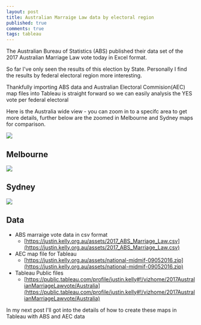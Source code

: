 ```yaml
---
layout: post
title: Australian Marraige Law data by electoral region
published: true
comments: true
tags: tableau
---
```


The Australian Bureau of Statistics (ABS) published their data set of the 2017 Australian Marriage Law vote today in Excel format.

So far I've only seen the results of this election by State. Personally I find the results by federal electoral region more interesting.

Thankfully importing ABS data and Australian Electoral Commision(AEC) map files into Tableau is straight forward so we can easily analysis the YES vote per federal electoral

Here is the Australia wide view - you can zoom in to a specifc area to get more details, further below are the zoomed in Melbourne and Sydney maps for comparison.

<div class='tableauPlaceholder' id='viz1510709030958' style='position: relative'><noscript><a href='#'><img alt=' ' src='https:&#47;&#47;public.tableau.com&#47;static&#47;images&#47;20&#47;2017AustralianMarriageLawvote&#47;Australia&#47;1_rss.png' style='border: none' /></a></noscript><object class='tableauViz' style='display:none;'><param name='host_url' value='https%3A%2F%2Fpublic.tableau.com%2F' /> <param name='embed_code_version' value='3' /> <param name='path' value='views&#47;2017AustralianMarriageLawvote&#47;Australia?:embed=y&amp;:display_count=y&amp;publish=yes' /> <param name='toolbar' value='yes' /><param name='static_image' value='https:&#47;&#47;public.tableau.com&#47;static&#47;images&#47;20&#47;2017AustralianMarriageLawvote&#47;Australia&#47;1.png' /> <param name='animate_transition' value='yes' /><param name='display_static_image' value='yes' /><param name='display_spinner' value='yes' /><param name='display_overlay' value='yes' /><param name='display_count' value='yes' /><param name='filter' value='publish=yes' /></object></div> <script type='text/javascript'> var divElement = document.getElementById('viz1510709030958'); var vizElement = divElement.getElementsByTagName('object')[0]; vizElement.style.width='1000px';vizElement.style.height='850px'; var scriptElement = document.createElement('script'); scriptElement.src = 'https://public.tableau.com/javascripts/api/viz_v1.js'; vizElement.parentNode.insertBefore(scriptElement, vizElement); </script>

## Melbourne

<div class='tableauPlaceholder' id='viz1510708804922' style='position: relative'><noscript><a href='#'><img alt=' ' src='https:&#47;&#47;public.tableau.com&#47;static&#47;images&#47;20&#47;2017AustralianMarriageLawvote&#47;Melbourne&#47;1_rss.png' style='border: none' /></a></noscript><object class='tableauViz' style='display:none;'><param name='host_url' value='https%3A%2F%2Fpublic.tableau.com%2F' /> <param name='embed_code_version' value='3' /> <param name='site_root' value='' /><param name='name' value='2017AustralianMarriageLawvote&#47;Melbourne' /><param name='tabs' value='yes' /><param name='toolbar' value='yes' /><param name='static_image' value='https:&#47;&#47;public.tableau.com&#47;static&#47;images&#47;20&#47;2017AustralianMarriageLawvote&#47;Melbourne&#47;1.png' /> <param name='animate_transition' value='yes' /><param name='display_static_image' value='yes' /><param name='display_spinner' value='yes' /><param name='display_overlay' value='yes' /><param name='display_count' value='yes' /><param name='filter' value='publish=yes' /></object></div> <script type='text/javascript'> var divElement = document.getElementById('viz1510708804922'); var vizElement = divElement.getElementsByTagName('object')[0]; vizElement.style.width='1000px';vizElement.style.height='850px'; var scriptElement = document.createElement('script'); scriptElement.src = 'https://public.tableau.com/javascripts/api/viz_v1.js'; vizElement.parentNode.insertBefore(scriptElement, vizElement); </script>

## Sydney

<div class='tableauPlaceholder' id='viz1510709010961' style='position: relative'><noscript><a href='#'><img alt=' ' src='https:&#47;&#47;public.tableau.com&#47;static&#47;images&#47;20&#47;2017AustralianMarriageLawvote&#47;Sydney&#47;1_rss.png' style='border: none' /></a></noscript><object class='tableauViz' style='display:none;'><param name='host_url' value='https%3A%2F%2Fpublic.tableau.com%2F' /> <param name='embed_code_version' value='3' /> <param name='path' value='views&#47;2017AustralianMarriageLawvote&#47;Sydney?:embed=y&amp;:display_count=y&amp;publish=yes' /> <param name='toolbar' value='yes' /><param name='static_image' value='https:&#47;&#47;public.tableau.com&#47;static&#47;images&#47;20&#47;2017AustralianMarriageLawvote&#47;Sydney&#47;1.png' /> <param name='animate_transition' value='yes' /><param name='display_static_image' value='yes' /><param name='display_spinner' value='yes' /><param name='display_overlay' value='yes' /><param name='display_count' value='yes' /><param name='filter' value='publish=yes' /></object></div> <script type='text/javascript'> var divElement = document.getElementById('viz1510709010961'); var vizElement = divElement.getElementsByTagName('object')[0]; vizElement.style.width='1000px';vizElement.style.height='850px'; var scriptElement = document.createElement('script'); scriptElement.src = 'https://public.tableau.com/javascripts/api/viz_v1.js'; vizElement.parentNode.insertBefore(scriptElement, vizElement); </script>

## Data

* ABS marraige vote data in csv format
  * [https://justin.kelly.org.au/assets/2017_ABS_Marriage_Law.csv](https://justin.kelly.org.au/assets/2017_ABS_Marriage_Law.csv)
* AEC map file for Tableau
  * [https://justin.kelly.org.au/assets/national-midmif-09052016.zip](https://justin.kelly.org.au/assets/national-midmif-09052016.zip)
* Tableau Public files
  * [https://public.tableau.com/profile/justin.kelly#!/vizhome/2017AustralianMarriageLawvote/Australia](https://public.tableau.com/profile/justin.kelly#!/vizhome/2017AustralianMarriageLawvote/Australia)

In my next post I'll got into the details of how to create these maps in Tableau with ABS and AEC data